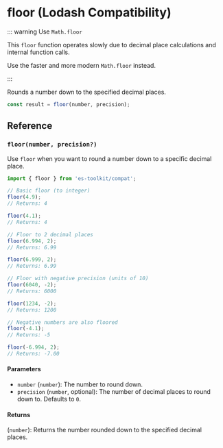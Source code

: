# floor (Lodash Compatibility)

::: warning Use `Math.floor`

This `floor` function operates slowly due to decimal place calculations and internal function calls.

Use the faster and more modern `Math.floor` instead.

:::

Rounds a number down to the specified decimal places.

```typescript
const result = floor(number, precision);
```

## Reference

### `floor(number, precision?)`

Use `floor` when you want to round a number down to a specific decimal place.

```typescript
import { floor } from 'es-toolkit/compat';

// Basic floor (to integer)
floor(4.9);
// Returns: 4

floor(4.1);
// Returns: 4

// Floor to 2 decimal places
floor(6.994, 2);
// Returns: 6.99

floor(6.999, 2);
// Returns: 6.99

// Floor with negative precision (units of 10)
floor(6040, -2);
// Returns: 6000

floor(1234, -2);
// Returns: 1200

// Negative numbers are also floored
floor(-4.1);
// Returns: -5

floor(-6.994, 2);
// Returns: -7.00
```

#### Parameters

- `number` (`number`): The number to round down.
- `precision` (`number`, optional): The number of decimal places to round down to. Defaults to `0`.

#### Returns

(`number`): Returns the number rounded down to the specified decimal places.
